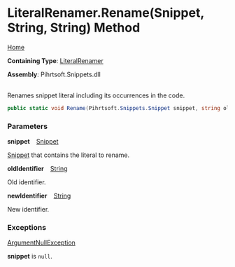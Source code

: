 # LiteralRenamer\.Rename\(Snippet, String, String\) Method

[Home](../../../../README.md)

**Containing Type**: [LiteralRenamer](../README.md)

**Assembly**: Pihrtsoft\.Snippets\.dll

\
Renames snippet literal including its occurrences in the code\.

```csharp
public static void Rename(Pihrtsoft.Snippets.Snippet snippet, string oldIdentifier, string newIdentifier)
```

### Parameters

**snippet** &ensp; [Snippet](../../Snippet/README.md)

[Snippet](../../Snippet/README.md) that contains the literal to rename\.

**oldIdentifier** &ensp; [String](https://docs.microsoft.com/en-us/dotnet/api/system.string)

Old identifier\.

**newIdentifier** &ensp; [String](https://docs.microsoft.com/en-us/dotnet/api/system.string)

New identifier\.

### Exceptions

[ArgumentNullException](https://docs.microsoft.com/en-us/dotnet/api/system.argumentnullexception)

**snippet** is `null`\.

